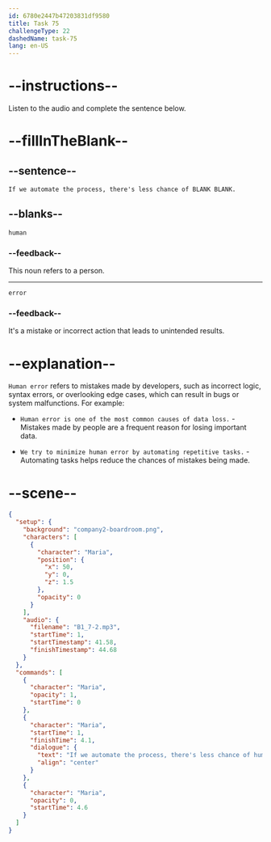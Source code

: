 ```yaml
---
id: 6780e2447b47203831df9580
title: Task 75
challengeType: 22
dashedName: task-75
lang: en-US
---
```


<!-- (Audio) Maria: If we automate the process, there's less chance of human error. -->

# --instructions--

Listen to the audio and complete the sentence below.

# --fillInTheBlank--

## --sentence--

`If we automate the process, there's less chance of BLANK BLANK.`

## --blanks--

`human`

### --feedback--

This noun refers to a person.

---

`error`

### --feedback--

It's a mistake or incorrect action that leads to unintended results.

# --explanation--

`Human error` refers to mistakes made by developers, such as incorrect logic, syntax errors, or overlooking edge cases, which can result in bugs or system malfunctions. For example:

- `Human error is one of the most common causes of data loss.` - Mistakes made by people are a frequent reason for losing important data.

- `We try to minimize human error by automating repetitive tasks.` - Automating tasks helps reduce the chances of mistakes being made.

# --scene--

```json
{
  "setup": {
    "background": "company2-boardroom.png",
    "characters": [
      {
        "character": "Maria",
        "position": {
          "x": 50,
          "y": 0,
          "z": 1.5
        },
        "opacity": 0
      }
    ],
    "audio": {
      "filename": "B1_7-2.mp3",
      "startTime": 1,
      "startTimestamp": 41.58,
      "finishTimestamp": 44.68
    }
  },
  "commands": [
    {
      "character": "Maria",
      "opacity": 1,
      "startTime": 0
    },
    {
      "character": "Maria",
      "startTime": 1,
      "finishTime": 4.1,
      "dialogue": {
        "text": "If we automate the process, there's less chance of human error.",
        "align": "center"
      }
    },
    {
      "character": "Maria",
      "opacity": 0,
      "startTime": 4.6
    }
  ]
}
```
